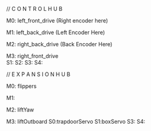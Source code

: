 // C O N T R O L   H U B

M0: left_front_drive   (Right encoder here)

M1: left_back_drive   (Left Encoder Here)

M2: right_back_drive   (Back Encoder Here)

M3: right_front_drive   
    S1:   S2:  S3:  S4:


// E X P A N S I O N   H U B

M0: flippers

M1:

M2: liftYaw

M3: liftOutboard
    S0:trapdoorServo   S1:boxServo   S3:   S4: 
